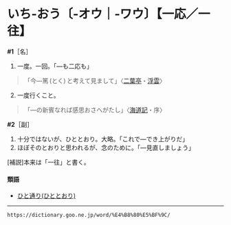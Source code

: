 # いち‐おう〔‐オウ｜‐ワウ〕【一応／一往】

**\#1**［名］
1.  一度。一回。「―も二応も」    
>「今―篤 (とく) と考えて見まして」〈[二葉亭](https://dictionary.goo.ne.jp/word/person/%E4%BA%8C%E8%91%89%E4%BA%AD%E5%9B%9B%E8%BF%B7/#jn-193187)・[浮雲](https://dictionary.goo.ne.jp/word/%E6%B5%AE%E9%9B%B2_%28%E3%81%86%E3%81%8D%E3%81%90%E3%82%82%29/#jn-18109)〉
2. 一度行くこと。    
>「―の新賓なれば感思おさへがたし」〈[海道記](https://dictionary.goo.ne.jp/word/%E6%B5%B7%E9%81%93%E8%A8%98/#jn-36684)・序〉
        

**\#2**［副］
1.  十分ではないが、ひととおり。大略。「これで―でき上がりだ」
2.  ほぼそのとおりと思われるが、念のために。「―見直しましょう」
    

\[補説\]本来は「一往」と書く。

#### 類語

-   [ひと通り(ひととおり)](https://dictionary.goo.ne.jp/word/%E4%B8%80%E9%80%9A%E3%82%8A/#jn-186151)

---
`https://dictionary.goo.ne.jp/word/%E4%B8%80%E5%BF%9C/`